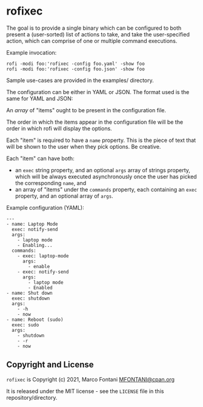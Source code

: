 # rofixec

The goal is to provide a single binary which can be configured to both present
a (user-sorted) list of actions to take, and take the user-specified action,
which can comprise of one or multiple command executions.

Example invocation:

    rofi -modi foo:'rofixec -config foo.yaml' -show foo
    rofi -modi foo:'rofixec -config foo.json' -show foo

Sample use-cases are provided in the examples/ directory.

The configuration can be either in YAML or JSON. The format used is the same
for YAML and JSON:

An *array* of "items" ought to be present in the configuration file.

The order in which the items appear in the configuration file will be the order
in which rofi will display the options.

Each "item" is required to have a `name` property. This is the piece of text
that will be shown to the user when they pick options. Be creative.

Each "item" can have both:

- an `exec` string property, and an optional `args` array of strings property,
  which will be always executed asynchronously once the user has picked the
  corresponding `name`, and
- an array of "items" under the `commands` property, each containing an `exec`
  property, and an optional array of `args`.

Example configuration (YAML):

    ---
    - name: Laptop Mode
      exec: notify-send
      args:
        - laptop mode
        - Enabling...
      commands:
        - exec: laptop-mode
          args:
            - enable
        - exec: notify-send
          args:
            - laptop mode
            - Enabled
    - name: Shut down
      exec: shutdown
      args:
        - -h
        - now
    - name: Reboot (sudo)
      exec: sudo
      args:
        - shutdown
        - -r
        - now

## Copyright and License

`rofixec` is Copyright (c) 2021, Marco Fontani <MFONTANI@cpan.org>

It is released under the MIT license - see the `LICENSE` file in this repository/directory.
